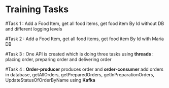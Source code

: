 # Training Tasks

#Task 1 :
Add a Food Item, get all food items, get food item By Id without DB and different logging levels

#Task 2 :
Add a Food Item, get all food items, get food item By Id with Maria DB

#Task 3 :
One API is created which is doing three tasks using **threads** : placing order, preparing order and delivering order

#Task 4 :
**Order-producer** produces order and **order-consumer** add orders in database, getAllOrders, getPreparedOrders, getInPreparationOrders, UpdateStatusOfOrderByName using **Kafka**
